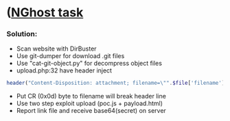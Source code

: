# ([NGhost task](https://student.ctf.su/nghost)

### Solution:
 * Scan website with DirBuster
 * Use git-dumper for download .git files
 * Use "cat-git-object.py" for decompress object files
 * upload.php:32 have header inject
 ```php
 header("Content-Disposition: attachment; filename=\"".$file['filename']."\"");
 ```
 * Put CR (0x0d) byte to filename will break header line
 * Use two step exploit upload (poc.js + payload.html)
 * Report link file and receive base64(secret) on server